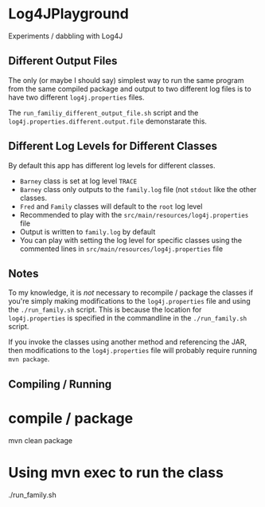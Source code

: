 # Log4JPlayground

Experiments / dabbling with Log4J

## Different Output Files

The only (or maybe I should say) simplest way to run the same program
from the same compiled package and output to two different log files is
to have two different `log4j.properties` files.

The `run_familiy_different_output_file.sh` script and the
`log4j.properties.different.output.file` demonstarate this.

## Different Log Levels for Different Classes

By default this app has different log levels for different classes.

- `Barney` class is set at log level `TRACE`
- `Barney` class only outputs to the `family.log` file (not `stdout`
   like the other classes.
- `Fred` and `Family` classes will default to the `root` log level
- Recommended to play with the `src/main/resources/log4j.properties` file
- Output is written to `family.log` by default
- You can play with setting the log level for specific classes using the 
  commented lines in `src/main/resources/log4j.properties` file

## Notes

To my knowledge, it is _not_ necessary to recompile / package the classes if
you're simply making modifications to the `log4j.properties` file and using the
`./run_family.sh` script.  This is because the location for `log4j.properties`
is specified in the commandline in the `./run_family.sh` script.

If you invoke the classes using another method and referencing the JAR, then 
modifications to the `log4j.properties` file will probably require running
`mvn package`.

## Compiling / Running

  # compile / package
  mvn clean package
  # Using mvn exec to run the class
  ./run_family.sh


